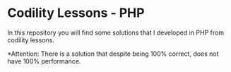 # Codility Lessons - PHP

In this repository you will find some solutions that I developed in PHP from codility lessons.

*Attention: There is a solution that despite being 100% correct, does not have 100% performance.
